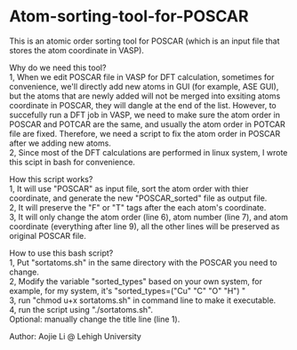 # Atom-sorting-tool-for-POSCAR
This is an atomic order sorting tool for POSCAR (which is an input file that stores the atom coordinate in VASP). 

Why do we need this tool?   
1, When we edit POSCAR file in VASP for DFT calculation, sometimes for convenience, we'll directly add new atoms in GUI (for example, ASE GUI), but the atoms that are newly added will not be merged into exsiting atoms coordinate in POSCAR, they will dangle at the end of the list. However, to succefully run a DFT job in VASP, we need to make sure the atom order in POSCAR and POTCAR are the same, and usually the atom order in POTCAR file are fixed. Therefore, we need a script to fix the atom order in POSCAR after we adding new atoms.   
2, Since most of the DFT calculations are performed in linux system, I wrote this scipt in bash for convenience.   
  
How this script works?   
1, It will use "POSCAR" as input file, sort the atom order with thier coordinate, and generate the new "POSCAR_sorted" file as output file.  
2, It will preserve the "F" or "T" tags after the each atom's coordinate.   
3, It will only change the atom order (line 6), atom number (line 7), and atom coordinate (everything after line 9), all the other lines will be preserved as original POSCAR file.   
  
How to use this bash script?   
1, Put "sortatoms.sh" in the same directory with the POSCAR you need to change.  
2, Modify the variable "sorted_types" based on your own system, for example, for my system, it's "sorted_types=("Cu" "C" "O" "H") "  
3, run "chmod u+x sortatoms.sh" in command line to make it executable.   
4, run the script using "./sortatoms.sh".  
Optional: manually change the title line (line 1).  
  
   
Author: Aojie Li @ Lehigh University

